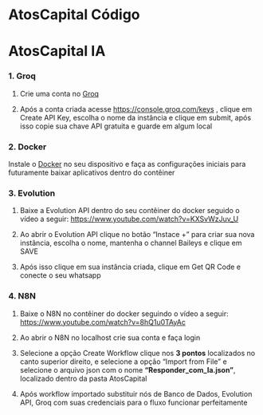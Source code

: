 # AtosCapital Código










# AtosCapital IA

### 1. Groq
1. Crie uma conta no <a href="https://groq.com/" target="_blank">Groq</a>

2. Após a conta criada acesse <a href="https://console.groq.com/keys" target="_blank">https://console.groq.com/keys</a> , clique em Create API Key, escolha o nome da instância e clique em submit, após isso copie sua chave API gratuita e guarde em algum local 

### 2. Docker
Instale o <a href="https://www.docker.com/" target="_blank">Docker</a> no seu dispositivo e faça as configurações iniciais para futuramente baixar aplicativos dentro do contêiner


### 3. Evolution
1. Baixe a Evolution API dentro do seu contêiner do docker seguido o vídeo a seguir: <a href="https://www.youtube.com/watch?v=KXSvWzJuv_U" target="_blank">https://www.youtube.com/watch?v=KXSvWzJuv_U</a>

2. Ao abrir o Evolution API clique no botão “Instace +” para criar sua nova instância, escolha o nome, mantenha o channel Baileys e clique em SAVE
3. Após isso clique em sua instância criada, clique em Get QR Code e conecte o seu whatsapp


### 4. N8N


1. Baixe o N8N no contêiner do docker seguindo o vídeo a seguir: <a href="https://www.youtube.com/watch?v=8hQ1u0TAyAc" target="_blank">https://www.youtube.com/watch?v=8hQ1u0TAyAc</a>


2. Ao abrir o N8N no localhost crie sua conta e faça login


3. Selecione a opção Create Workflow clique nos **3 pontos** localizados no canto superior direito, e selecione a opção “Import from File” e selecione o arquivo json com o nome **“Responder_com_Ia.json”**, localizado dentro da pasta AtosCapital


4. Após workflow importado substituir nós de Banco de Dados, Evolution API, Groq com suas credenciais para o fluxo funcionar perfeitamente
